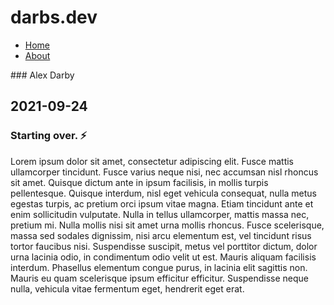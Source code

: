 # darbs.dev
<div id="nav">
  <ul>
    <li>
      <a href="/">Home</a>
    </li>
    <li>
      <a href="/about">About</a>
    </li>
  </ul>
</div>
### Alex Darby

## 2021-09-24
### Starting over. :zap:

Lorem ipsum dolor sit amet, consectetur adipiscing elit. Fusce mattis ullamcorper tincidunt. Fusce varius neque nisi, nec accumsan nisl rhoncus sit amet. Quisque dictum ante in ipsum facilisis, in mollis turpis pellentesque. Quisque interdum, nisl eget vehicula consequat, nulla metus egestas turpis, ac pretium orci ipsum vitae magna. Etiam tincidunt ante et enim sollicitudin vulputate. Nulla in tellus ullamcorper, mattis massa nec, pretium mi. Nulla mollis nisi sit amet urna mollis rhoncus. Fusce scelerisque, massa sed sodales dignissim, nisi arcu elementum est, vel tincidunt risus tortor faucibus nisi. Suspendisse suscipit, metus vel porttitor dictum, dolor urna lacinia odio, in condimentum odio velit ut est. Mauris aliquam facilisis interdum. Phasellus elementum congue purus, in lacinia elit sagittis non. Mauris eu quam scelerisque ipsum efficitur efficitur. Suspendisse neque nulla, vehicula vitae fermentum eget, hendrerit eget erat.
